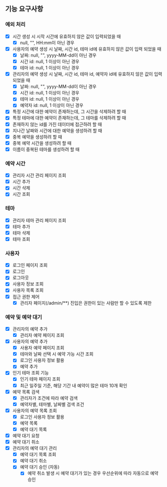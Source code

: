 ## 기능 요구사항

### 예외 처리
- [x] 시간 생성 시 시작 시간에 유효하지 않은 값이 입력되었을 때
  - [x] null, "", HH:mm이 아닌 경우
- [x] 사용자의 예약 생성 시 날짜, 시간 id, 테마 id에 유효하지 않은 값이 입력 되었을 때
  - [x] 날짜: null, "", yyyy-MM-dd이 아닌 경우
  - [x] 시간 id: null, 1 이상이 아닌 경우
  - [x] 테마 id: null, 1 이상이 아닌 경우
- [x] 관리자의 예약 생성 시 날짜, 시간 id, 테마 id, 예약자 id에 유효하지 않은 값이 입력 되었을 때
  - [x] 날짜: null, "", yyyy-MM-dd이 아닌 경우
  - [x] 시간 id: null, 1 이상이 아닌 경우
  - [x] 테마 id: null, 1 이상이 아닌 경우
  - [x] 예약자 id: null, 1 이상이 아닌 경우
- [x] 특정 시간에 대한 예약이 존재하는데, 그 시간을 삭제하려 할 때
- [x] 특정 테마에 대한 예약이 존재하는데, 그 테마를 삭제하려 할 때
- [x] 존재하지 않는 id를 가진 데이터에 접근하려 할 때
- [x] 지나간 날짜와 시간에 대한 예약을 생성하려 할 때
- [x] 중복 예약을 생성하려 할 때
- [x] 중복 예약 시간을 생성하려 할 때 
- [x] 이름이 중복된 테마를 생성하려 할 때 

### 예약 시간
- [x] 관리자 시간 관리 페이지 조회
- [x] 시간 추가
- [x] 시간 삭제
- [x] 시간 조회

### 테마
- [x] 관리자 테마 관리 페이지 조회
- [x] 테마 추가
- [x] 테마 삭제
- [x] 테마 조회

### 사용자
- [x] 로그인 페이지 조회
- [x] 로그인
- [x] 로그아웃
- [x] 사용자 정보 조회
- [x] 사용자 목록 조회
- [x] 접근 권한 제어
  - [x] 관리자 페이지(/admin/**) 진입은 권한이 있는 사람만 할 수 있도록 제한

### 예약 및 예약 대기
- [x] 관리자의 예약 추가
  - [x] 관리자 예약 페이지 조회
- [x] 사용자의 예약 추가
  - [X] 사용자 예약 페이지 조회
  - [x] 테마와 날짜 선택 시 예약 가능 시간 조회
  - [x] 로그인 사용자 정보 활용
  - [x] 예약 추가
- [x] 인기 테마 조회 기능
  - [x] 인기 테마 페이지 조회
  - [x] 최근 일주일 기준, 해당 기간 내 예약이 많은 테마 10개 확인
- [x] 예약 목록 검색
  - [x] 관리자가 조건에 따라 예약 검색
  - [x] 예약자별, 테마별, 날짜별 검색 조건
- [x] 사용자의 예약 목록 조회
  - [x] 로그인 사용자 정보 활용
  - [x] 예약 목록
  - [x] 예약 대기 목록
- [x] 예약 대기 요청
- [x] 예약 대기 취소
- [x] 관리자의 예약 대기 관리
  - [x] 예약 대기 목록 조회
  - [x] 예약 대기 취소
  - [x] 예약 대기 승인 (자동)
    - [x] 예약 취소 발생 시 예약 대기가 있는 경우 우선순위에 따라 자동으로 예약 승인
